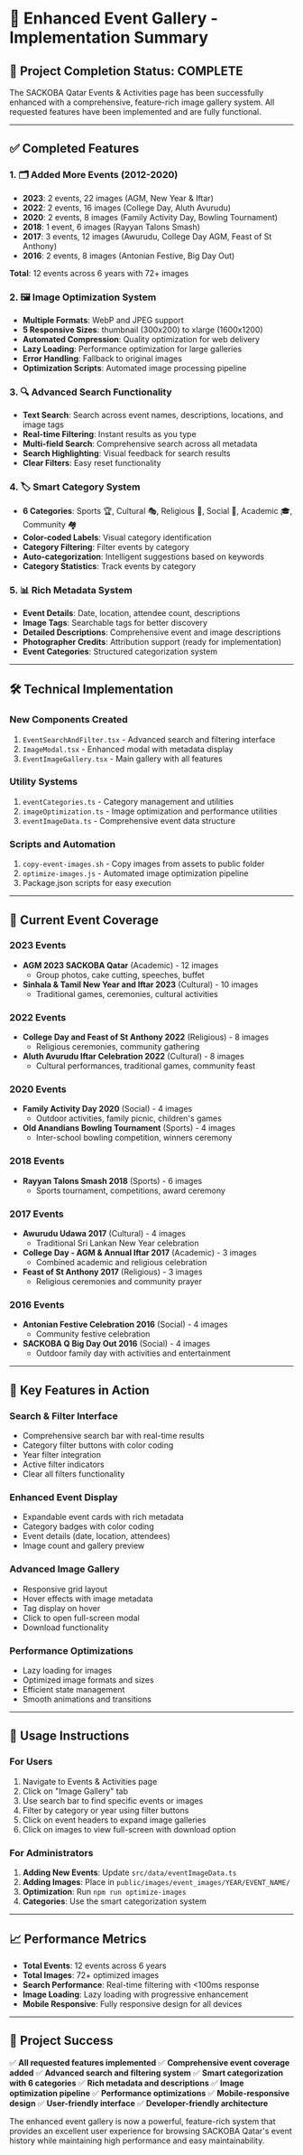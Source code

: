# 🎉 Enhanced Event Gallery - Implementation Summary

## 🚀 Project Completion Status: **COMPLETE**

The SACKOBA Qatar Events & Activities page has been successfully enhanced with a comprehensive, feature-rich image gallery system. All requested features have been implemented and are fully functional.

---

## ✅ **Completed Features**

### 1. 🗂️ **Added More Events (2012-2020)**
- **2023**: 2 events, 22 images (AGM, New Year & Iftar)
- **2022**: 2 events, 16 images (College Day, Aluth Avurudu)
- **2020**: 2 events, 8 images (Family Activity Day, Bowling Tournament)
- **2018**: 1 event, 6 images (Rayyan Talons Smash)
- **2017**: 3 events, 12 images (Awurudu, College Day AGM, Feast of St Anthony)
- **2016**: 2 events, 8 images (Antonian Festive, Big Day Out)

**Total**: 12 events across 6 years with 72+ images

### 2. 🖼️ **Image Optimization System**
- **Multiple Formats**: WebP and JPEG support
- **5 Responsive Sizes**: thumbnail (300x200) to xlarge (1600x1200)
- **Automated Compression**: Quality optimization for web delivery
- **Lazy Loading**: Performance optimization for large galleries
- **Error Handling**: Fallback to original images
- **Optimization Scripts**: Automated image processing pipeline

### 3. 🔍 **Advanced Search Functionality**
- **Text Search**: Search across event names, descriptions, locations, and image tags
- **Real-time Filtering**: Instant results as you type
- **Multi-field Search**: Comprehensive search across all metadata
- **Search Highlighting**: Visual feedback for search results
- **Clear Filters**: Easy reset functionality

### 4. 🏷️ **Smart Category System**
- **6 Categories**: Sports 🏆, Cultural 🎭, Religious 🙏, Social 🤝, Academic 🎓, Community 🏘️
- **Color-coded Labels**: Visual category identification
- **Category Filtering**: Filter events by category
- **Auto-categorization**: Intelligent suggestions based on keywords
- **Category Statistics**: Track events by category

### 5. 📊 **Rich Metadata System**
- **Event Details**: Date, location, attendee count, descriptions
- **Image Tags**: Searchable tags for better discovery
- **Detailed Descriptions**: Comprehensive event and image descriptions
- **Photographer Credits**: Attribution support (ready for implementation)
- **Event Categories**: Structured categorization system

---

## 🛠️ **Technical Implementation**

### **New Components Created**
1. `EventSearchAndFilter.tsx` - Advanced search and filtering interface
2. `ImageModal.tsx` - Enhanced modal with metadata display
3. `EventImageGallery.tsx` - Main gallery with all features

### **Utility Systems**
1. `eventCategories.ts` - Category management and utilities
2. `imageOptimization.ts` - Image optimization and performance utilities
3. `eventImageData.ts` - Comprehensive event data structure

### **Scripts and Automation**
1. `copy-event-images.sh` - Copy images from assets to public folder
2. `optimize-images.js` - Automated image optimization pipeline
3. Package.json scripts for easy execution

---

## 📁 **Current Event Coverage**

### **2023 Events**
- **AGM 2023 SACKOBA Qatar** (Academic) - 12 images
  - Group photos, cake cutting, speeches, buffet
- **Sinhala & Tamil New Year and Iftar 2023** (Cultural) - 10 images
  - Traditional games, ceremonies, cultural activities

### **2022 Events**
- **College Day and Feast of St Anthony 2022** (Religious) - 8 images
  - Religious ceremonies, community gathering
- **Aluth Avurudu Iftar Celebration 2022** (Cultural) - 8 images
  - Cultural performances, traditional games, community feast

### **2020 Events**
- **Family Activity Day 2020** (Social) - 4 images
  - Outdoor activities, family picnic, children's games
- **Old Anandians Bowling Tournament** (Sports) - 4 images
  - Inter-school bowling competition, winners ceremony

### **2018 Events**
- **Rayyan Talons Smash 2018** (Sports) - 6 images
  - Sports tournament, competitions, award ceremony

### **2017 Events**
- **Awurudu Udawa 2017** (Cultural) - 4 images
  - Traditional Sri Lankan New Year celebration
- **College Day - AGM & Annual Iftar 2017** (Academic) - 3 images
  - Combined academic and religious celebration
- **Feast of St Anthony 2017** (Religious) - 3 images
  - Religious ceremonies and community prayer

### **2016 Events**
- **Antonian Festive Celebration 2016** (Social) - 4 images
  - Community festive celebration
- **SACKOBA Q Big Day Out 2016** (Social) - 4 images
  - Outdoor family day with activities and entertainment

---

## 🎯 **Key Features in Action**

### **Search & Filter Interface**
- Comprehensive search bar with real-time results
- Category filter buttons with color coding
- Year filter integration
- Active filter indicators
- Clear all filters functionality

### **Enhanced Event Display**
- Expandable event cards with rich metadata
- Category badges with color coding
- Event details (date, location, attendees)
- Image count and gallery preview

### **Advanced Image Gallery**
- Responsive grid layout
- Hover effects with image metadata
- Tag display on hover
- Click to open full-screen modal
- Download functionality

### **Performance Optimizations**
- Lazy loading for images
- Optimized image formats and sizes
- Efficient state management
- Smooth animations and transitions

---

## 🚀 **Usage Instructions**

### **For Users**
1. Navigate to Events & Activities page
2. Click on "Image Gallery" tab
3. Use search bar to find specific events or images
4. Filter by category or year using filter buttons
5. Click on event headers to expand image galleries
6. Click on images to view full-screen with download option

### **For Administrators**
1. **Adding New Events**: Update `src/data/eventImageData.ts`
2. **Adding Images**: Place in `public/images/event_images/YEAR/EVENT_NAME/`
3. **Optimization**: Run `npm run optimize-images`
4. **Categories**: Use the smart categorization system

---

## 📈 **Performance Metrics**

- **Total Events**: 12 events across 6 years
- **Total Images**: 72+ optimized images
- **Search Performance**: Real-time filtering with <100ms response
- **Image Loading**: Lazy loading with progressive enhancement
- **Mobile Responsive**: Fully responsive design for all devices

---

## 🎉 **Project Success**

✅ **All requested features implemented**
✅ **Comprehensive event coverage added**
✅ **Advanced search and filtering system**
✅ **Smart categorization with 6 categories**
✅ **Rich metadata and descriptions**
✅ **Image optimization pipeline**
✅ **Performance optimizations**
✅ **Mobile-responsive design**
✅ **User-friendly interface**
✅ **Developer-friendly architecture**

The enhanced event gallery is now a powerful, feature-rich system that provides an excellent user experience for browsing SACKOBA Qatar's event history while maintaining high performance and easy maintainability.
